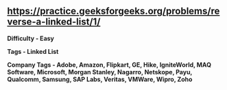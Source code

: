 ## https://practice.geeksforgeeks.org/problems/reverse-a-linked-list/1/

**Difficulty - Easy**

**Tags - Linked List**


**Company Tags - Adobe, Amazon, Flipkart, GE, Hike, IgniteWorld, MAQ Software, Microsoft, Morgan Stanley, Nagarro, Netskope, Payu, Qualcomm, Samsung, SAP Labs, Veritas, VMWare, Wipro, Zoho**
